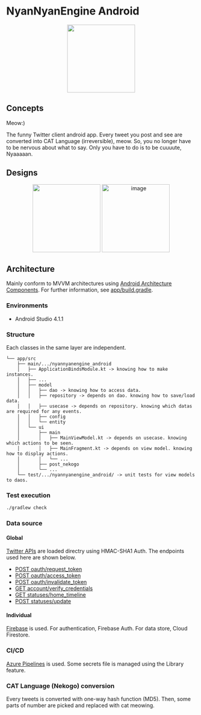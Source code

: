 # NyanNyanEngine Android

<p align="center"><img src="https://user-images.githubusercontent.com/38374045/104811855-c4a1f900-5841-11eb-985e-b0ae59e09bc8.png" width="180"></p>

## Concepts

Meow:)

The funny Twitter client android app. Every tweet you post and see are converted into CAT Language (irreversible), meow. So, you no longer have to be nervous about what to say. Only you have to do is to be cuuuute, Nyaaaaan.

## Designs

<p align="center">
	<img width="180 alt="image" src="https://user-images.githubusercontent.com/38374045/104811999-940e8f00-5842-11eb-889c-3c758e5e080c.png">
	<img width="180" alt="image" src="https://user-images.githubusercontent.com/38374045/104812008-a38dd800-5842-11eb-9f0a-7066c4977b70.png">
</p>

## Architecture

Mainly conform to MVVM architectures using [Android Architecture Components](https://developer.android.com/topic/libraries/architecture). For further information, see [app/build.gradle](app/build.gradle).

### Environments

- Android Studio 4.1.1

### Structure

Each classes in the same layer are independent.

```
└── app/src
    ├── main/.../nyannyanengine_android
    │   ├── ApplicationBindsModule.kt -> knowing how to make instances.
    │   ├── ...
    │   ├── model
    │   │   ├── dao -> knowing how to access data.
    │   │   ├── repository -> depends on dao. knowing how to save/load data.
    │   │   ├── usecase -> depends on repository. knowing which datas are required for any events.
    │   │   ├── config
    │   │   └── entity
    │   └── ui
    │       ├── main
    │       │   ├── MainViewModel.kt -> depends on usecase. knowing which actions to be seen.
    │       │   ├── MainFragment.kt -> depends on view model. knowing how to display actions. 
    │       │   └── ...
    │       ├── post_nekogo
    │       └── ...
    └── test/.../nyannyanengine_android/ -> unit tests for view models to daos.
```

### Test execution

```sh
./gradlew check
```

### Data source

#### Global

[Twitter APIs](https://developer.twitter.com/en/docs) are loaded directry using HMAC-SHA1 Auth. The endpoints used here are shown below.

- [POST oauth/request_token](https://developer.twitter.com/en/docs/authentication/api-reference/request_token)
- [POST oauth/access_token](https://developer.twitter.com/en/docs/authentication/api-reference/access_token)
- [POST oauth/invalidate_token](https://developer.twitter.com/en/docs/authentication/api-reference/invalidate_access_token)
- [GET account/verify_credentials](https://developer.twitter.com/en/docs/twitter-api/v1/accounts-and-users/manage-account-settings/api-reference/get-account-verify_credentials)
- [GET statuses/home_timeline](https://developer.twitter.com/en/docs/twitter-api/v1/tweets/timelines/api-reference/get-statuses-home_timeline)
- [POST statuses/update](https://developer.twitter.com/en/docs/twitter-api/v1/tweets/post-and-engage/api-reference/post-statuses-update)

#### Individual

[Firebase](https://firebase.google.com) is used. For authentication, Firebase Auth. For data store, Cloud Firestore.

### CI/CD

[Azure Pipelines](https://azure.microsoft.com/en-us/services/devops/pipelines/) is used. Some secrets file is managed using the Library feature.

### CAT Language (Nekogo) conversion

Every tweets is converted with one-way hash function (MD5). Then, some parts of number are picked and replaced with cat meowing.
